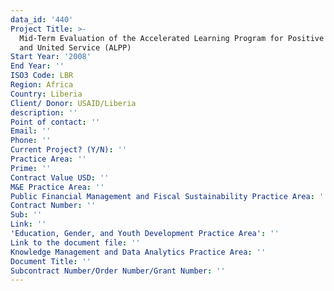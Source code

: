 ```yaml
---
data_id: '440'
Project Title: >-
  Mid-Term Evaluation of the Accelerated Learning Program for Positive Living
  and United Service (ALPP)
Start Year: '2008'
End Year: ''
ISO3 Code: LBR
Region: Africa
Country: Liberia
Client/ Donor: USAID/Liberia
description: ''
Point of contact: ''
Email: ''
Phone: ''
Current Project? (Y/N): ''
Practice Area: ''
Prime: ''
Contract Value USD: ''
M&E Practice Area: ''
Public Financial Management and Fiscal Sustainability Practice Area: ''
Contract Number: ''
Sub: ''
Link: ''
'Education, Gender, and Youth Development Practice Area': ''
Link to the document file: ''
Knowledge Management and Data Analytics Practice Area: ''
Document Title: ''
Subcontract Number/Order Number/Grant Number: ''
---
```


